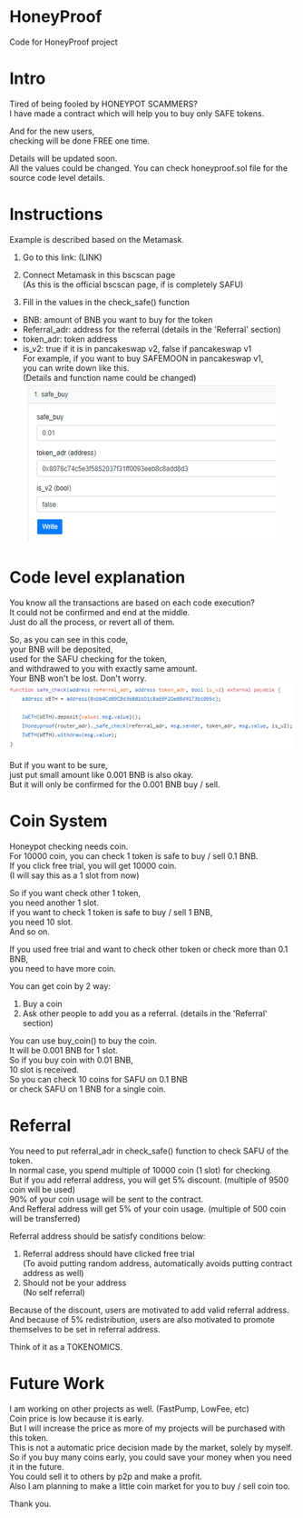 # HoneyProof
Code for HoneyProof project

# Intro
Tired of being fooled by HONEYPOT SCAMMERS?  
I have made a contract which will help you to buy only SAFE tokens.

And for the new users,  
checking will be done FREE one time.

Details will be updated soon.  
All the values could be changed.
You can check honeyproof.sol file for the source code level details.  

# Instructions  

Example is described based on the Metamask.
1. Go to this link:
(LINK)

2. Connect Metamask in this bscscan page  
(As this is the official bscscan page, if is completely SAFU)

3. Fill in the values in the check_safe() function
- BNB: amount of BNB you want to buy for the token
- Referral_adr: address for the referral (details in the 'Referral' section)
- token_adr: token address
- is_v2: true if it is in pancakeswap v2, false if pancakeswap v1  
For example, if you want to buy SAFEMOON in pancakeswap v1,  
you can write down like this.  
(Details and function name could be changed)  
![plot](./res/safe_buy_good.PNG)

# Code level explanation
You know all the transactions are based on each code execution?  
It could not be confirmed and end at the middle.  
Just do all the process, or revert all of them.


So, as you can see in this code,  
your BNB will be deposited,  
used for the SAFU checking for the token,  
and withdrawed to you with exactly same amount.  
Your BNB won't be lost. Don't worry.
![plot](./res/safe_depowith.PNG)

But if you want to be sure,  
just put small amount like 0.001 BNB is also okay.  
But it will only be confirmed for the 0.001 BNB buy / sell.

# Coin System
Honeypot checking needs coin.  
For 10000 coin, you can check 1 token is safe to buy / sell 0.1 BNB.  
If you click free trial, you will get 10000 coin.  
(I will say this as a 1 slot from now)

So if you want check other 1 token,  
you need another 1 slot.  
if you want to check 1 token is safe to buy / sell 1 BNB,  
you need 10 slot.  
And so on.

If you used free trial and want to check other token or check more than 0.1 BNB,  
you need to have more coin.

You can get coin by 2 way:  
1. Buy a coin  
2. Ask other people to add you as a referral. (details in the 'Referral' section)

You can use buy_coin() to buy the coin.  
It will be 0.001 BNB for 1 slot.  
So if you buy coin with 0.01 BNB,  
10 slot is received.  
So you can check 10 coins for SAFU on 0.1 BNB  
or check SAFU on 1 BNB for a single coin.  

# Referral
You need to put referral_adr in check_safe() function to check SAFU of the token.  
In normal case, you spend multiple of 10000 coin (1 slot) for checking.  
But if you add referral address, you will get 5% discount. (multiple of 9500 coin will be used)  
90% of your coin usage will be sent to the contract.  
And Refferal address will get 5% of your coin usage. (multiple of 500 coin will be transferred)  

Referral address should be satisfy conditions below:  
1. Referral address should have clicked free trial  
(To avoid putting random address, automatically avoids putting contract address as well)  
2. Should not be your address  
(No self referral)

Because of the discount, users are motivated to add valid referral address.  
And because of 5% redistribution, users are also motivated to promote themselves to be set in referral address.  

Think of it as a TOKENOMICS.

# Future Work
I am working on other projects as well. (FastPump, LowFee, etc)  
Coin price is low because it is early.  
But I will increase the price as more of my projects will be purchased with this token.  
This is not a automatic price decision made by the market, solely by myself.  
So if you buy many coins early, you could save your money when you need it in the future.  
You could sell it to others by p2p and make a profit.  
Also I am planning to make a little coin market for you to buy / sell coin too.  

Thank you.
